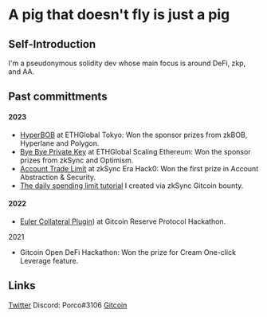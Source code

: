 # A pig that doesn't fly is just a pig  

## Self-Introduction
I'm a pseudonymous solidity dev whose main focus is around DeFi, zkp, and AA.  

## Past committments

#### 2023
- [HyperBOB](https://ethglobal.com/showcase/hyperbob-fz6rz) at ETHGlobal Tokyo: Won the sponsor prizes from zkBOB, Hyperlane and Polygon.  
- [Bye Bye Private Key](https://ethglobal.com/showcase/bye-bye-private-key-wm3aa) at ETHGlobal Scaling Ethereum: Won the sponsor prizes from zkSync and Optimism.  
- [Account Trade Limit](https://app.buidlbox.io/projects/nongaswap) at zkSync Era Hack0: Won the first prize in Account Abstraction & Security. 
- [The daily spending limit tutorial](https://era.zksync.io/docs/dev/tutorials/aa-daily-spend-limit.html) I created via zkSync Gitcoin bounty.   

#### 2022
- [Euler Collateral Plugin](https://bounties.gitcoin.co/hackathon/reserve-launch/projects/17467/euler-collateral-plugin)) at Gitcoin Reserve Protocol Hackathon.  

2021
- Gitcoin Open DeFi Hackathon: Won the prize for Cream One-click Leverage feature. 

## Links
[Twitter](https://twitter.com/porco_rosso_j)
Discord: Porco#3106
[Gitcoin](https://bounties.gitcoin.co/porco-rosso-j)

